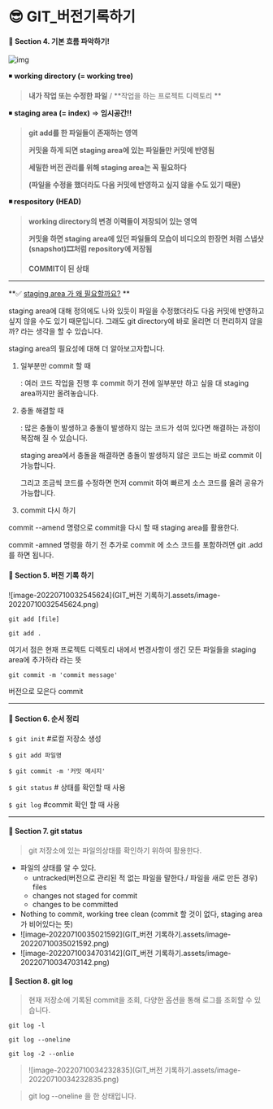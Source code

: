# 😎 GIT_버전기록하기  



#### 📂 Section 4. 기본 흐름 파악하기!

![img](https://blog.kakaocdn.net/dn/7FX0D/btrzRWIBfMw/ybArp9hsGQ8kC8gcXHU2o0/img.png)

◾ **working directory (= working tree)**

> **내가 작업 또는 수정한 파일** / **작업을 하는 프로젝트 디렉토리 **

◾ **staging area (= index)** => **임시공간!!**

> **git add를 한 파일들이 존재하는 영역**
>
> **커밋을 하게 되면 staging area에 있는 파일들만 커밋에 반영됨**
>
> **세밀한 버전 관리를 위해 staging area는 꼭 필요하다** 
>
>  **(파일을 수정을 했더라도 다음 커밋에 반영하고 싶지 않을 수도 있기 때문)**

**◾ respository** **(HEAD)**

> **working directory의 변경 이력들이 저장되어 있는 영역**
>
> **커밋을 하면 staging area에 있던 파일들의 모습이 비디오의 한장면 처럼 스냅샷(snapshot)🎞처럼 repository에 저장됨**
>
> **COMMIT이 된 상태** 

---



**✅ [staging area 가 왜 필요할까요?](https://centbin-dev.tistory.com/entry/Github-git%EC%9D%98-3%EA%B0%80%EC%A7%80-%EC%98%81%EC%97%AD%EA%B3%BC-%EB%9D%BC%EC%9D%B4%ED%94%84-%EC%82%AC%EC%9D%B4%ED%81%B4?category=1088035) ** 

staging area에 대해 정의에도 나와 있듯이 파일을 수정했더라도 다음 커밋에 반영하고 싶지 않을 수도 있기 때문입니다. 그래도 git directory에 바로 올리면 더 편리하지 않을까? 라는 생각을 할 수 있습니다. 

staging area의 필요성에 대해 더 알아보고자합니다. 

1) 일부분만 commit 할 때 

   : 여러 코드 작업을 진행 후 commit 하기 전에 일부분만 하고 싶을 대 staging area까지만 올려놓습니다. 

2) 충돌 해결할 때 

   : 많은 충돌이 발생하고 충돌이 발생하지 않는 코드가 섞여 있다면 해결하는 과정이 복잡해 질 수 있습니다. 

   staging area에서 충돌을 해결하면 충돌이 발생하지 않은 코드는 바로 commit 이 가능합니다. 

   그리고 조금씩 코드를 수정하면 먼저 commit 하여 빠르게 소스 코드를 올려 공유가 가능합니다. 

3)  commit 다시 하기 

   commit --amend 명령으로 commit을 다시 할 때 staging area를 활용한다. 

   commit -amned 명령을 하기 전 추가로 commit 에 소스 코드를 포함하려면 git .add 를 하면 됩니다. 





#### 📂 Section 5. 버전 기록 하기 

![image-20220710032545624](GIT_버전 기록하기.assets/image-20220710032545624.png)

`git add [file]`

`git add .`

여기서 점은 현재 프로젝트 디렉토리 내에서 변경사항이 생긴 모든 파일들을 staging area에 추가하라 라는 뜻 

`git commit -m 'commit message'`

버전으로 모은다 commit                                                                                                                                                                                                                                                                                                                                                                                                                                                                                                                                                                                                                                                                                                                                                                                                                                                                                                                                                                                                                                                                                                                                                                                                                                                                                                                                                                                                                                                                                                                                                                                                                                                                                                                                                                                                                                                                                                                                                                                                                                                                                                                                                                                                                                                                                                                                                                                                                                                                                                                                                                                                                                                                                                                                                                                                                                                                                                                                                                                                                                                                                                                                                                                                                                                                                                                                                                                                                                                                                                                                                                                                                                                                                                                                                                                                                                                                                                                                                                                                                                                                                                                                                                                                                                                                                                                                                                                                                                                                                                                                                                                                                                                                                                                                                                                                                                                                                                                                                                                                                                                                                                                                                                                                                                                                                                                                                                                                                                                                                                                                                                                                                                                                                                                                                                                                                                                                                                                          

---

#### 📂 Section 6. 순서 정리 

`$ git init`  #로컬 저장소 생성 

`$ git add 파일명 `

`$ git commit -m '커밋 메시지'`

`$ git status`  # 상태를 확인할  때 사용 

`$ git log`  #commit 확인 할 때 사용 

---



#### 📂 Section 7. git status

> git 저장소에 있는 파일의상태를 확인하기 위하여 활용한다. 

* 파일의 상태를 알 수 있다.
  * untracked(버전으로 관리된 적 없는 파일을 말한다./ 파일을 새로 만든 경우) files
  * changes not staged for commit 
  * changes to be committed
* Nothing to commit, working tree clean (commit 할 것이 없다, staging area 가 비어있다는 뜻)
* ![image-20220710035021592](GIT_버전 기록하기.assets/image-20220710035021592.png)
* ![image-20220710034703142](GIT_버전 기록하기.assets/image-20220710034703142.png)



#### 📂 Section 8. git log

> 현재 저장소에 기록된 commit을 조회, 다양한 옵션을 통해 로그를 조회할 수 있습니다. 

`git log -l`

`git log --oneline`

`git log -2 --onlie`

> ![image-20220710034232835](GIT_버전 기록하기.assets/image-20220710034232835.png)

> git log --oneline 을 한 상태입니다. 





